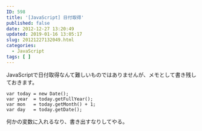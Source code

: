 ```yaml
---
ID: 598
title: '[JavaScript] 日付取得'
published: false
date: 2012-12-27 13:20:49
updated: 2019-01-16 13:05:17
slug: 20121227132049.html
categories:
  - JavaScript
tags: [ ]
---
```

JavaScriptで日付取得なんて難しいものではありませんが、メモとして書き残しておきます。
<!--more-->

```
var today = new Date();
var year  = today.getFullYear();
var mon   = today.getMonth() + 1;
var day   = today.getDate();
```

何かの変数に入れるなり、書き出すなりしてやる。